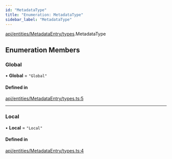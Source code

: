 ```yaml
---
id: "MetadataType"
title: "Enumeration: MetadataType"
sidebar_label: "MetadataType"
---
```


[api/entities/MetadataEntry/types](../../../../../../modules/API/Entities/MetadataEntry/Types/Types.md).MetadataType

## Enumeration Members

### Global

• **Global** = ``"Global"``

#### Defined in

[api/entities/MetadataEntry/types.ts:5](https://github.com/PolymeshAssociation/polymesh-sdk/blob/720afb69c/src/api/entities/MetadataEntry/types.ts#L5)

___

### Local

• **Local** = ``"Local"``

#### Defined in

[api/entities/MetadataEntry/types.ts:4](https://github.com/PolymeshAssociation/polymesh-sdk/blob/720afb69c/src/api/entities/MetadataEntry/types.ts#L4)
